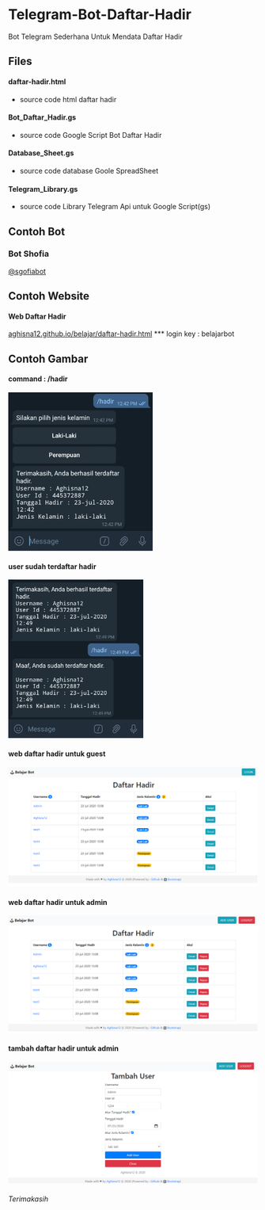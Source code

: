 # Telegram-Bot-Daftar-Hadir
Bot Telegram Sederhana Untuk Mendata Daftar Hadir

## Files
#### daftar-hadir.html
* source code html daftar hadir

#### Bot_Daftar_Hadir.gs
* source code Google Script Bot Daftar Hadir

#### Database_Sheet.gs
* source code database Goole SpreadSheet

#### Telegram_Library.gs
* source code Library Telegram Api untuk Google Script(gs)

## Contoh Bot
### Bot Shofia
[@sgofiabot](https://t.me/shofiabot)

## Contoh Website
#### Web Daftar Hadir
[aghisna12.github.io/belajar/daftar-hadir.html](https://aghisna12.github.io/belajar/daftar-hadir.html)
*** login key : belajarbot

## Contoh Gambar
#### command : /hadir
![hadir](https://github.com/Aghisna12/Telegram-Bot-Daftar-Hadir/blob/master/img/hadir.jpg)

#### user sudah terdaftar hadir
![sudah hadir](https://github.com/Aghisna12/Telegram-Bot-Daftar-Hadir/blob/master/img/sudah_hadir.jpg)

#### web daftar hadir untuk guest
![daftar hadir guset](https://github.com/Aghisna12/Telegram-Bot-Daftar-Hadir/blob/master/img/daftar_hadir_guest.png)

#### web daftar hadir untuk admin
![daftar hadir admin](https://github.com/Aghisna12/Telegram-Bot-Daftar-Hadir/blob/master/img/daftar_hadir_admin.png)

#### tambah daftar hadir untuk admin
![tambah hadir admin](https://github.com/Aghisna12/Telegram-Bot-Daftar-Hadir/blob/master/img/tambah_hadir_admin.png)

###### Terimakasih
